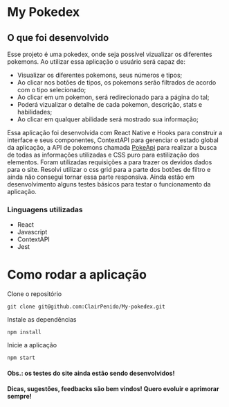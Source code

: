 <h1> My Pokedex </h1>

## O que foi desenvolvido

Esse projeto é uma pokedex, onde seja possível vizualizar os diferentes pokemons. Ao utilizar essa aplicação o usuário será capaz de:

- Visualizar os diferentes pokemons, seus números e tipos;
- Ao clicar nos botões de tipos, os pokemons serão filtrados de acordo com o tipo selecionado;
- Ao clicar em um pokemon, será redirecionado para a página do tal;
- Poderá vizualizar o detalhe de cada pokemon, descrição, stats e habilidades;
- Ao clicar em qualquer abilidade será mostrado sua informação;

Essa aplicação foi desenvolvida com React Native e Hooks para construir a interface e seus componentes, ContextAPI para gerenciar o estado global da aplicação, a API de pokemons chamada [PokeApi](https://pokeapi.co/) para realizar a busca de todas as informações utilizadas e CSS puro para estilização dos elementos. Foram utilizadas requisições a para trazer os devidos dados para o site. Resolvi utilizar o css grid para a parte dos botões de filtro e ainda não consegui tornar essa parte responsiva. Ainda estão em desenvolvimento alguns testes básicos para testar o funcionamento da aplicação.

### Linguagens utilizadas

- React
- Javascript
- ContextAPI
- Jest

<h1> Como rodar a aplicação </h1>

Clone o repositório

```
git clone git@github.com:ClairPenido/My-pokedex.git
```

Instale as dependências 
```
npm install
```
Inicie a aplicação 
```
npm start
``` 
#### Obs.: os testes do site ainda estão sendo desenvolvidos!
#### Dicas, sugestões, feedbacks são bem vindos! Quero evoluir e aprimorar sempre!

